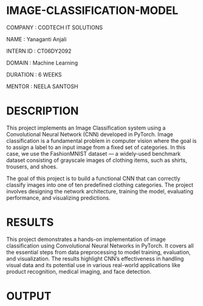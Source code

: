 # IMAGE-CLASSIFICATION-MODEL
COMPANY : CODTECH IT SOLUTIONS

NAME : Yanaganti Anjali

INTERN ID : CT06DY2092

DOMAIN : Machine Learning

DURATION : 6 WEEKS

MENTOR : NEELA SANTOSH
# DESCRIPTION
This project implements an Image Classification system using a Convolutional Neural Network (CNN) developed in PyTorch. Image classification is a fundamental problem in computer vision where the goal is to assign a label to an input image from a fixed set of categories. In this case, we use the FashionMNIST dataset — a widely-used benchmark dataset consisting of grayscale images of clothing items, such as shirts, trousers, and shoes.

The goal of this project is to build a functional CNN that can correctly classify images into one of ten predefined clothing categories. The project involves designing the network architecture, training the model, evaluating performance, and visualizing predictions.

# RESULTS
This project demonstrates a hands-on implementation of image classification using Convolutional Neural Networks in PyTorch. It covers all the essential steps from data preprocessing to model training, evaluation, and visualization. The results highlight CNN’s effectiveness in handling visual data and its potential use in various real-world applications like product recognition, medical imaging, and face detection.

# OUTPUT


